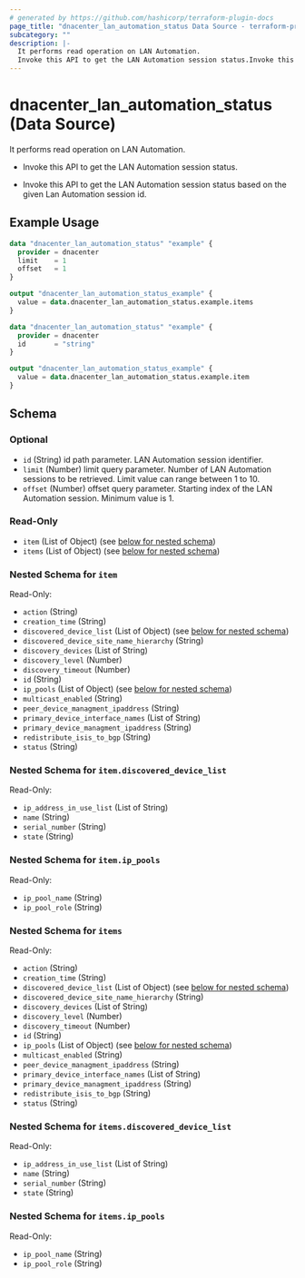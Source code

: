 ```yaml
---
# generated by https://github.com/hashicorp/terraform-plugin-docs
page_title: "dnacenter_lan_automation_status Data Source - terraform-provider-dnacenter"
subcategory: ""
description: |-
  It performs read operation on LAN Automation.
  Invoke this API to get the LAN Automation session status.Invoke this API to get the LAN Automation session status based on the given Lan Automation session id.
---
```


# dnacenter_lan_automation_status (Data Source)

It performs read operation on LAN Automation.

- Invoke this API to get the LAN Automation session status.

- Invoke this API to get the LAN Automation session status based on the given Lan Automation session id.

## Example Usage

```terraform
data "dnacenter_lan_automation_status" "example" {
  provider = dnacenter
  limit    = 1
  offset   = 1
}

output "dnacenter_lan_automation_status_example" {
  value = data.dnacenter_lan_automation_status.example.items
}

data "dnacenter_lan_automation_status" "example" {
  provider = dnacenter
  id       = "string"
}

output "dnacenter_lan_automation_status_example" {
  value = data.dnacenter_lan_automation_status.example.item
}
```

<!-- schema generated by tfplugindocs -->
## Schema

### Optional

- `id` (String) id path parameter. LAN Automation session identifier.
- `limit` (Number) limit query parameter. Number of LAN Automation sessions to be retrieved. Limit value can range between 1 to 10.
- `offset` (Number) offset query parameter. Starting index of the LAN Automation session. Minimum value is 1.

### Read-Only

- `item` (List of Object) (see [below for nested schema](#nestedatt--item))
- `items` (List of Object) (see [below for nested schema](#nestedatt--items))

<a id="nestedatt--item"></a>
### Nested Schema for `item`

Read-Only:

- `action` (String)
- `creation_time` (String)
- `discovered_device_list` (List of Object) (see [below for nested schema](#nestedobjatt--item--discovered_device_list))
- `discovered_device_site_name_hierarchy` (String)
- `discovery_devices` (List of String)
- `discovery_level` (Number)
- `discovery_timeout` (Number)
- `id` (String)
- `ip_pools` (List of Object) (see [below for nested schema](#nestedobjatt--item--ip_pools))
- `multicast_enabled` (String)
- `peer_device_managment_ipaddress` (String)
- `primary_device_interface_names` (List of String)
- `primary_device_managment_ipaddress` (String)
- `redistribute_isis_to_bgp` (String)
- `status` (String)

<a id="nestedobjatt--item--discovered_device_list"></a>
### Nested Schema for `item.discovered_device_list`

Read-Only:

- `ip_address_in_use_list` (List of String)
- `name` (String)
- `serial_number` (String)
- `state` (String)


<a id="nestedobjatt--item--ip_pools"></a>
### Nested Schema for `item.ip_pools`

Read-Only:

- `ip_pool_name` (String)
- `ip_pool_role` (String)



<a id="nestedatt--items"></a>
### Nested Schema for `items`

Read-Only:

- `action` (String)
- `creation_time` (String)
- `discovered_device_list` (List of Object) (see [below for nested schema](#nestedobjatt--items--discovered_device_list))
- `discovered_device_site_name_hierarchy` (String)
- `discovery_devices` (List of String)
- `discovery_level` (Number)
- `discovery_timeout` (Number)
- `id` (String)
- `ip_pools` (List of Object) (see [below for nested schema](#nestedobjatt--items--ip_pools))
- `multicast_enabled` (String)
- `peer_device_managment_ipaddress` (String)
- `primary_device_interface_names` (List of String)
- `primary_device_managment_ipaddress` (String)
- `redistribute_isis_to_bgp` (String)
- `status` (String)

<a id="nestedobjatt--items--discovered_device_list"></a>
### Nested Schema for `items.discovered_device_list`

Read-Only:

- `ip_address_in_use_list` (List of String)
- `name` (String)
- `serial_number` (String)
- `state` (String)


<a id="nestedobjatt--items--ip_pools"></a>
### Nested Schema for `items.ip_pools`

Read-Only:

- `ip_pool_name` (String)
- `ip_pool_role` (String)

